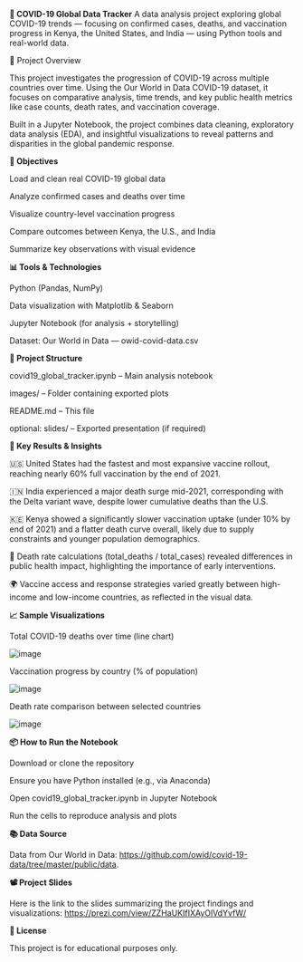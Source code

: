 **🦠 COVID-19 Global Data Tracker**
A data analysis project exploring global COVID-19 trends — focusing on confirmed cases, deaths, and vaccination progress in Kenya, the United States, and India — using Python tools and real-world data.

📌 Project Overview

This project investigates the progression of COVID-19 across multiple countries over time. Using the Our World in Data COVID-19 dataset, it focuses on comparative analysis, time trends, and key public health metrics like case counts, death rates, and vaccination coverage.

Built in a Jupyter Notebook, the project combines data cleaning, exploratory data analysis (EDA), and insightful visualizations to reveal patterns and disparities in the global pandemic response.

**🎯 Objectives**

Load and clean real COVID-19 global data

Analyze confirmed cases and deaths over time

Visualize country-level vaccination progress

Compare outcomes between Kenya, the U.S., and India

Summarize key observations with visual evidence

**📊 Tools & Technologies**

Python (Pandas, NumPy)

Data visualization with Matplotlib & Seaborn

Jupyter Notebook (for analysis + storytelling)

Dataset: Our World in Data — owid-covid-data.csv

**📁 Project Structure**

covid19_global_tracker.ipynb – Main analysis notebook

images/ – Folder containing exported plots

README.md – This file

optional: slides/ – Exported presentation (if required)

**📌 Key Results & Insights**

🇺🇸 United States had the fastest and most expansive vaccine rollout, reaching nearly 60% full vaccination by the end of 2021.

🇮🇳 India experienced a major death surge mid-2021, corresponding with the Delta variant wave, despite lower cumulative deaths than the U.S.

🇰🇪 Kenya showed a significantly slower vaccination uptake (under 10% by end of 2021) and a flatter death curve overall, likely due to supply constraints and younger population demographics.

🧮 Death rate calculations (total_deaths / total_cases) revealed differences in public health impact, highlighting the importance of early interventions.

🌍 Vaccine access and response strategies varied greatly between high-income and low-income countries, as reflected in the visual data.

**📈 Sample Visualizations**

Total COVID-19 deaths over time (line chart)

![image](https://github.com/user-attachments/assets/33ca571d-a31b-4008-a093-c59f6595d1a7)



Vaccination progress by country (% of population)

![image](https://github.com/user-attachments/assets/bbbb060f-53f9-47ba-b54c-9daaf5efd0d3)


Death rate comparison between selected countries

![image](https://github.com/user-attachments/assets/d2ce8a4d-44a5-4b53-8a8e-84044e75c66e)



**📦 How to Run the Notebook**

Download or clone the repository

Ensure you have Python installed (e.g., via Anaconda)

Open covid19_global_tracker.ipynb in Jupyter Notebook

Run the cells to reproduce analysis and plots

**📚 Data Source**

Data from Our World in Data: https://github.com/owid/covid-19-data/tree/master/public/data.

**📽️ Project Slides**

Here is the link to the slides summarizing the project findings and visualizations: https://prezi.com/view/ZZHaUKIfIXAyOlVdYvfW/


**📄 License**


This project is for educational purposes only.
